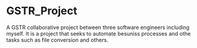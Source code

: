 # GSTR_Project
 A GSTR collaborative project between three software engineers including myself. It is a  project that seeks to automate besuniss processes and othe tasks such as file conversion and others.
